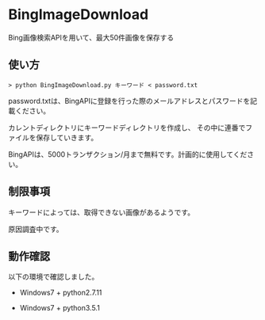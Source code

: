 # BingImageDownload
Bing画像検索APIを用いて、最大50件画像を保存する

## 使い方
```
> python BingImageDownload.py キーワード < password.txt
```

password.txtは、BingAPIに登録を行った際のメールアドレスとパスワードを記載ください。

カレントディレクトリにキーワードディレクトリを作成し、
その中に連番でファイルを保存していきます。

BingAPIは、5000トランザクション/月まで無料です。計画的に使用してください。

## 制限事項
キーワードによっては、取得できない画像があるようです。

原因調査中です。

## 動作確認
以下の環境で確認しました。

* Windows7 + python2.7.11

* Windows7 + python3.5.1

